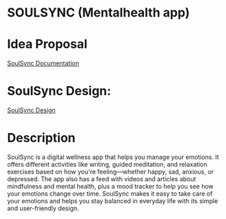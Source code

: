 # SOULSYNC (Mentalhealth app)
# Idea Proposal
[SoulSync Documentation](https://docs.google.com/document/d/1AehQZQm7d2KNT1E8Yo1ksM4TPzkNFkopJygaZW_1S2A/edit?tab=t.0)
# SoulSync Design:
[SoulSync Design](https://www.figma.com/design/4UtBDGYVxjxeSjLXmDY4Hk/SoulSync?node-id=19-167&node-type=frame)
# Description
SoulSync is a digital wellness app that helps you manage your emotions. It offers different activities like writing, guided meditation, and relaxation exercises based on how you're feeling—whether happy, sad, anxious, or depressed. 
The app also has a feed with videos and articles about mindfulness and mental health, plus a mood tracker to help you see how your emotions change over time. SoulSync makes it easy to take care of your emotions and helps you stay balanced in everyday life with its simple and user-friendly design.

